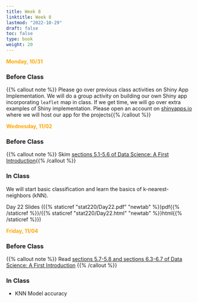 ```yaml
---
title: Week 8
linktitle: Week 8
lastmod: "2022-10-29"
draft: false  
toc: false  
type: book  
weight: 20
---
```



<span style="color:orange">**Monday, 10/31**</span>

### Before Class

{{% callout note %}} Please go over previous class activities on Shiny App Implementation. We will do a group activity on building our own Shiny app incorporating `leaflet` map in class. If we get time, we will go over extra examples of Shiny implementation. Please open an account on [shinyapps.io](https://www.shinyapps.io/) where we will host our app for the projects{{% /callout %}}



<span style="color:orange">**Wednesday, 11/02**</span>

### Before Class

{{% callout note %}}
Skim [sections 5.1-5.6 of Data Science: A First Introduction](https://datasciencebook.ca/classification1.html#classification-with-k-nearest-neighbors){{% /callout %}}

### In Class

We will start basic classification and learn the basics of k-nearest-neighbors (kNN).


Day 22 Slides ({{% staticref "stat220/Day22.pdf" "newtab" %}}pdf{{% /staticref %}}/{{% staticref "stat220/Day22.html" "newtab" %}}html{{% /staticref %}})


<span style="color:orange">**Friday, 11/04**</span>

### Before Class

{{% callout note %}}
Read [sections 5.7-5.8 and sections 6.3-6.7 of Data Science: A First Introduction](https://datasciencebook.ca/classification2.html#evaluating-accuracy)
{{% /callout %}}

### In Class

- KNN Model accuracy

<!-- Day 22 Slides ({{% staticref "stat220/Day22.pdf" "newtab" %}}pdf{{% /staticref %}}/{{% staticref "stat220/Day22.html" "newtab" %}}html{{% /staticref %}}) -->
